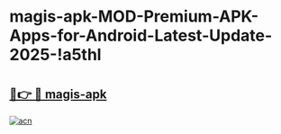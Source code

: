 # magis-apk-MOD-Premium-APK-Apps-for-Android-Latest-Update-2025-!a5thl

# <h2><a href="https://4qzuby.esa.edu.pl?title=magis-apk&ref=a5thl">🔗👉 🔴 magis-apk</a></h2>

[![acn](https://github.com/user-attachments/assets/0f9c940e-d8b0-45ae-aac7-cd30a18b3e1c)](https://4qzuby.esa.edu.pl?title=magis-apk&ref=a5thl)

